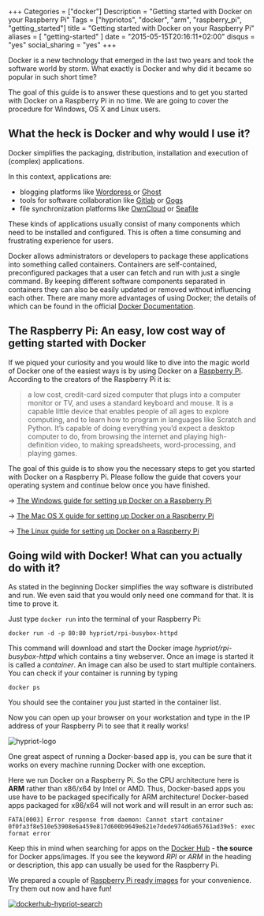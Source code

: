 +++
Categories = ["docker"]
Description = "Getting started with Docker on your Raspberry Pi"
Tags = ["hypriotos", "docker", "arm", "raspberry_pi", "getting_started"]
title = "Getting started with Docker on your Raspberry Pi"
aliases = [ "getting-started" ]
date = "2015-05-15T20:16:11+02:00"
disqus = "yes"
social_sharing = "yes"
+++

Docker is a new technology that emerged in the last two years and took the software world by storm. What exactly is Docker and why did it became so popular in such short time?

The goal of this guide is to answer these questions and to get you started with Docker on a Raspberry Pi in no time.
We are going to cover the procedure for Windows, OS X and Linux users.


## What the heck is Docker and why would I use it?
Docker simplifies the packaging, distribution, installation and execution of (complex) applications.

In this context, applications are:

- blogging platforms like [Wordpress ](https://wordpress.com) or [Ghost](https://ghost.org/)
- tools for software collaboration like [Gitlab](https://about.gitlab.com/) or [Gogs](http://gogs.io/)
- file synchronization platforms like [OwnCloud](https://owncloud.org/) or [Seafile](http://seafile.com/en/home/)

These kinds of applications usually consist of many components which need to be installed and configured. This is often a time consuming and frustrating experience for users.

Docker allows administrators or developers to package these applications into something called containers.
Containers are self-contained, preconfigured packages that a user can fetch and run with just a single command.
By keeping different software components separated in containers they can also be easily updated or removed without influencing each other.
There are many more advantages of using Docker; the details of which can be found in the official [Docker Documentation](https://docs.docker.com).

## The Raspberry Pi: An easy, low cost way of getting started with Docker
If we piqued your curiosity and you would like to dive into the magic world of Docker one of the easiest ways is by using Docker on a [Raspberry Pi](https://www.raspberrypi.org/help/what-is-a-raspberry-pi/).
According to the creators of the Raspberry Pi it is:

> a low cost, credit-card sized computer that plugs into a computer monitor or TV, and uses a standard keyboard and mouse.
It is a capable little device that enables people of all ages to explore computing, and to learn how to program in languages like Scratch and Python.
It’s capable of doing everything you’d expect a desktop computer to do, from browsing the internet and playing high-definition video, to making spreadsheets, word-processing, and playing games.

The goal of this guide is to show you the necessary steps to get you started with Docker on a Raspberry Pi. Please follow the guide that covers your operating system and continue below once you have finished.

-> [The Windows guide for setting up Docker on a Raspberry Pi](/getting-started-with-docker-and-windows-on-the-raspberry-pi)

-> [The Mac OS X guide for setting up Docker on a Raspberry Pi](/getting-started-with-docker-and-mac-on-the-raspberry-pi)

-> [The Linux guide for setting up Docker on a Raspberry Pi](/getting-started-with-docker-and-linux-on-the-raspberry-pi)



## Going wild with Docker! What can you actually do with it?
As stated in the beginning Docker simplifies the way software is distributed and run. We even said that you would only need one command for that. It is time to prove it.

Just type `docker run` into the terminal of your Raspberry Pi:

```
docker run -d -p 80:80 hypriot/rpi-busybox-httpd
```

This command will download and start the Docker image *hypriot/rpi-busybox-httpd* which contains a tiny webserver. Once an image is started it is called a *container*. An image can also be used to start multiple containers.
You can check if your container is running by typing

```
docker ps
```

You should see the container you just started in the container list.

Now you can open up your browser on your workstation and type in the IP address of your Raspberry Pi to see that it really works!

![hypriot-logo](/images/blog_post_getting-started/browser-pi-hypriot-logo.png)

One great aspect of running a Docker-based app is, you can be sure that it works on every machine running Docker with one exception.

Here we run Docker on a Raspberry Pi. So the CPU architecture here is **ARM** rather than x86/x64 by Intel or AMD. Thus, Docker-based apps you use have to be packaged specifically for ARM architecture! Docker-based apps packaged for x86/x64 will not work and will result in an error such as:

```
FATA[0003] Error response from daemon: Cannot start container 0f0fa3f8e510e53908e6a459e817d600b9649e621e7dede974d6a65761ad39e5: exec format error
```

Keep this in mind when searching for apps on the [Docker Hub](https://registry.hub.docker.com/search?q=library) - **the source** for Docker apps/images. If you see the keyword *RPI* or *ARM* in the heading or description, this app can usually be used for the Raspberry Pi.

We prepared a couple of [Raspberry Pi ready images](https://hub.docker.com/u/hypriot/) for your convenience. Try them out now and have fun!

<a href="https://registry.hub.docker.com/search?q=hypriot&searchfield=">![dockerhub-hypriot-search](/images/blog_post_getting-started/dockerhub-hypriot-search.png)</a>
